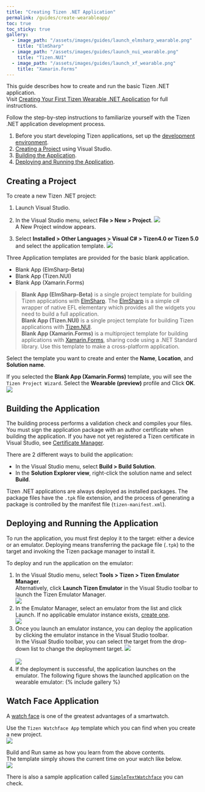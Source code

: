 ```yaml
---
title: "Creating Tizen .NET Application"
permalink: /guides/create-wearableapp/
toc: true
toc_sticky: true
gallery:
  - image_path: "/assets/images/guides/launch_elmsharp_wearable.png"
    title: "ElmSharp"
  - image_path: "/assets/images/guides/launch_nui_wearable.png"
    title: "Tizen.NUI"
  - image_path: "/assets/images/guides/launch_xf_wearable.png"
    title: "Xamarin.Forms"
---
```


This guide describes how to create and run the basic Tizen .NET application.<br/>
Visit [Creating Your First Tizen Wearable .NET Application](https://developer.tizen.org/development/training/.net-application/getting-started/creating-your-first-tizen-wearable-.net-application) for full instructions.<br/>

Follow the step-by-step instructions to familiarize yourself with the Tizen .NET application development process.

1. Before you start developing Tizen applications, set up the [development environment]({{site.url}}{{site.baseurl}}/guides/environment).
2. [Creating a Project]({{site.url}}{{site.baseurl}}/guides/create-wearableapp#creating-a-project) using Visual Studio.
3. [Building the Application]({{site.url}}{{site.baseurl}}/guides/create-wearableapp#building-the-application).
4. [Deploying and Running the Application]({{site.url}}{{site.baseurl}}/guides/create-wearableapp#deploying-and-running-the-application).


## Creating a Project
To create a new Tizen .NET project:
1. Launch Visual Studio.
2. In the Visual Studio menu, select **File > New > Project**.
![]({{site.url}}{{site.baseurl}}/assets/images/guides/creating_project.png)
<br/>A New Project window appears.

3. Select **Installed > Other Languages > Visual C# > Tizen4.0 or Tizen 5.0** and select the application template.
![]({{site.url}}{{site.baseurl}}/assets/images/guides/new_project.png)

Three Application templates are provided for the basic blank application.
  - Blank App (ElmSharp-Beta)
  - Blank App (Tizen.NUI)
  - Blank App (Xamarin.Forms)

  > **Blank App (ElmSharp-Beta)** is a single project template for building Tizen applications with [ElmSharp](https://samsung.github.io/TizenFX/API4/api/ElmSharp.html). The [ElmSharp](https://samsung.github.io/TizenFX/API4/api/ElmSharp.html) is a simple c# wrapper of native EFL elementary which provides all the widgets you need to build a full application.<br/>
  > **Blank App (Tizen.NUI)** is a single project template for building Tizen applications with [Tizen.NUI](https://samsung.github.io/TizenFX/API4/api/Tizen.NUI.html).<br/>
  > **Blank App (Xamarin.Forms)** is a multiproject template for building applications with [Xamarin.Forms]({{site.url}}{{site.baseurl}}/guides/about#xamarin-forms), sharing code using a .NET Standard library. Use this template to make a cross-platform application.<br/>

Select the template you want to create and enter the **Name**, **Location**, and **Solution name**.

If you selected the **Blank App (Xamarin.Forms)** template, you will see the `Tizen Project Wizard`. Select the **Wearable (preview)** profile and Click **OK**.
![]({{site.url}}{{site.baseurl}}/assets/images/guides/project_wizard_wearable.png)

## Building the Application
The building process performs a validation check and compiles your files. You must sign the application package with an author certificate when building the application. If you have not yet registered a Tizen certificate in Visual Studio, see [Certificate Manager](https://developer.tizen.org/development/visual-studio-tools-tizen/tools/certificate-manager).

There are 2 different ways to build the application:

  - In the Visual Studio menu, select **Build > Build Solution**.
  - In the **Solution Explorer view**, right-click the solution name and select **Build**.

Tizen .NET applications are always deployed as installed packages. The package files have the `.tpk` file extension, and the process of generating a package is controlled by the manifest file (`tizen-manifest.xml`).

## Deploying and Running the Application

To run the application, you must first deploy it to the target: either a device or an emulator. Deploying means transferring the package file (`.tpk`) to the target and invoking the Tizen package manager to install it.

To deploy and run the application on the emulator:

  1. In the Visual Studio menu, select **Tools > Tizen > Tizen Emulator Manager**. <br/>
  Alternatively, click **Launch Tizen Emulator** in the Visual Studio toolbar to launch the Tizen Emulator Manager.<br/>
  ![]({{site.url}}{{site.baseurl}}/assets/images/guides/launch_emul.png)
  2. In the Emulator Manager, select an emulator from the list and click Launch.
  If no applicable emulator instance exists, [create one](https://developer.tizen.org/development/visual-studio-tools-tizen/tools/emulator-manager#create).<br/>
  ![]({{site.url}}{{site.baseurl}}/assets/images/guides/emul_manager_wearable.png)
  3. Once you launch an emulator instance, you can deploy the application by clicking the emulator instance in the Visual Studio toolbar.<br/>
  In the Visual Studio toolbar, you can select the target from the drop-down list to change the deployment target.
  ![]({{site.url}}{{site.baseurl}}/assets/images/guides/deploy_wearable.png)<br/><br/>
  ![]({{site.url}}{{site.baseurl}}/assets/images/guides/deploy_changetarget_wearable.png)
  4. If the deployment is successful, the application launches on the emulator. The following figure shows the launched application on the wearable emulator:
  {% include gallery %}


## Watch Face Application
A [watch face](https://developer.samsung.com/galaxy-watch/design/watch-face) is one of the greatest advantages of a smartwatch.<br/>

Use the `Tizen Watchface App` template which you can find when you create a new project.<br/>
![]({{site.url}}{{site.baseurl}}/assets/images/guides/new_project_watchface.png)

Build and Run same as how you learn from the above contents.<br/>
The template simply shows the current time on your watch like below.<br/>
![]({{site.url}}{{site.baseurl}}/assets/images/guides/launch_watchface.png)

There is also a sample application called [`SimpleTextWatchface`](https://github.com/Samsung/Tizen.CircularUI/tree/master/test/SimpleTextWatchface) you can check.

